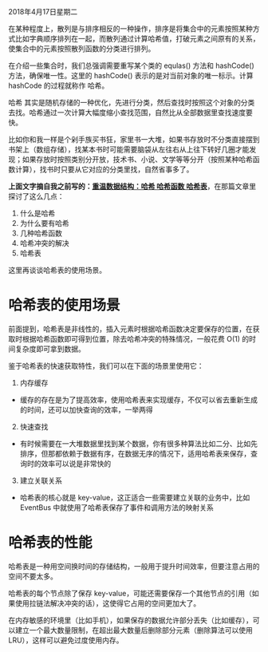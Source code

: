 2018年4月17日星期二

在某种程度上，散列是与排序相反的一种操作，排序是将集合中的元素按照某种方式比如字典顺序排列在一起，而散列通过计算哈希值，打破元素之间原有的关系，使集合中的元素按照散列函数的分类进行排列。



在介绍一些集合时，我们总强调需要重写某个类的 equlas() 方法和 hashCode() 方法，确保唯一性。这里的 hashCode() 表示的是对当前对象的唯一标示。计算 hashCode 的过程就称作 哈希。



哈希 其实是随机存储的一种优化，先进行分类，然后查找时按照这个对象的分类去找。哈希通过一次计算大幅度缩小查找范围，自然比从全部数据里查找速度要快。



比如你和我一样是个剁手族买书狂，家里书一大堆，如果书存放时不分类直接摆到书架上（数组存储），找某本书时可能需要脑袋从左往右从上往下转好几圈才能发现；如果存放时按照类别分开放，技术书、小说、文学等等分开（按照某种哈希函数计算），找书时只要从它对应的分类里找，自然省事多了。



**上面文字摘自我之前写的：[重温数据结构：哈希 哈希函数 哈希表](https://blog.csdn.net/u011240877/article/details/52940469)**，在那篇文章里探讨了这么几点：

1. 什么是哈希
2. 为什么要有哈希
3. 几种哈希函数
4. 哈希冲突的解决
5. 哈希表

这里再谈谈哈希表的使用场景。

# 哈希表的使用场景

前面提到，哈希表是非线性的，插入元素时根据哈希函数决定要保存的位置，在获取时根据哈希函数即可得到位置，除去哈希冲突的特殊情况，一般花费 O(1) 的时间复杂度即可拿到数据。

鉴于哈希表的快速获取特性，我们可以在下面的场景里使用它：

1. 内存缓存
 - 缓存的存在是为了提高效率，使用哈希表来实现缓存，不仅可以省去重新生成的时间，还可以加快查询的效率，一举两得
2. 快速查找
 - 有时候需要在一大堆数据里找到某个数据，你有很多种算法比如二分、比如先排序，但那都依赖于数据有序，在数据无序的情况下，适用哈希表来保存，查询时的效率可以说是非常快的
3. 建立关联关系
 - 哈希表的核心就是 key-value，这正适合一些需要建立关联的业务中，比如 EventBus 中就使用了哈希表保存了事件和调用方法的映射关系

# 哈希表的性能

哈希表是一种用空间换时间的存储结构，一般用于提升时间效率，但要注意占用的空间不要太多。

哈希表的每个节点除了保存 key-value，可能还需要保存一个其他节点的引用（如果使用拉链法解决冲突的话），这使得它占用的空间更加大了。

在内存敏感的环境里（比如手机），如果保存的数据允许部分丢失（比如缓存），可以建立一个最大数量限制，在超出最大数量后删除部分元素（删除算法可以使用 LRU），这样可以避免过度使用内存。
